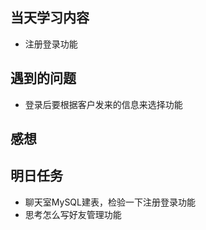 ﻿## 当天学习内容
 - 注册登录功能
## 遇到的问题

 - 登录后要根据客户发来的信息来选择功能

## 感想


## 明日任务

 - 聊天室MySQL建表，检验一下注册登录功能
 - 思考怎么写好友管理功能

